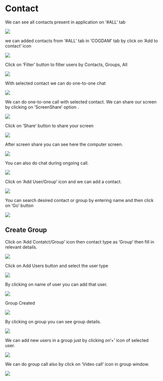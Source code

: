 # Contact

We can see all contacts present in application on ‘\#ALL’ tab

![](../.gitbook/assets/contacts.png)

we can added contacts from ‘\#ALL’ tab in ‘COGDAM’ tab by click on ‘Add to contact’ icon

![](../.gitbook/assets/image%20%28182%29.png)

Click on ‘Filter’ button to filter users by Contacts, Groups, All

![](../.gitbook/assets/image%20%28217%29.png)

With selected contact we can do one-to-one chat

![](../.gitbook/assets/image%20%2835%29.png)

We can do one-to-one call with selected contact. We can share our screen by clicking on ‘ScreenShare’ option .

![](../.gitbook/assets/image%20%2815%29.png)

Click on ‘Share’ button to share your screen

![](../.gitbook/assets/image%20%28125%29.png)

After screen share you can see here the computer screen.

![](../.gitbook/assets/image%20%28127%29.png)

You can also do chat during ongoing call.

![](../.gitbook/assets/image%20%28241%29.png)

Click on ‘Add User/Group’ icon and we can add a contact.

![](../.gitbook/assets/image%20%2810%29.png)

You can search desired contact or group by entering name and then click on ‘Go’ button

![](../.gitbook/assets/image%20%28213%29.png)

##  **Create Group**

Click on ‘Add Contatct/Group’ icon then contact type as ‘Group’ then fill in relevant details.

![](../.gitbook/assets/image%20%28240%29.png)

Click on Add Users button and select the user type

![](../.gitbook/assets/image%20%2862%29.png)

By clicking on name of user you can add that user.

![](../.gitbook/assets/image%20%28193%29.png)

Group Created

![](../.gitbook/assets/image.png)

By clicking on group you can see group details.

![](../.gitbook/assets/image%20%28271%29.png)

We can add new users in a group just by clicking on’+’ icon of selected user.

![](../.gitbook/assets/image%20%28159%29.png)

We can do group call also by click on ‘Video call’ icon in group window.

![](../.gitbook/assets/image%20%2814%29.png)





